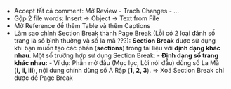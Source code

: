 
- Accept tất cả comment: Mở Review - Trach Changes - ...
- Gộp 2 file words: Insert -> Object -> Text from File 
- Mở Reference để thêm Table và thêm Captions
- Làm sao chỉnh Section Break thành Page Break (Lỗi có 2 loại đánh số trang là số bình thường và số la mã ???): 
		**Section Break** được sử dụng khi bạn muốn tạo các phần (**sections**) trong tài liệu với **định dạng khác nhau**. Một số trường hợp sử dụng Section Break:
		- **Định dạng số trang khác nhau:**
		    - Ví dụ: Phần mở đầu (Mục lục, Lời nói đầu) dùng số La Mã (**i, ii, iii**), nội dung chính dùng số Ả Rập (**1, 2, 3**).
   => Xoá Section Break chỉ được để Page Break